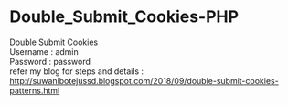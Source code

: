 # Double_Submit_Cookies-PHP
Double Submit Cookies<br>
Username : admin<br>
Password : password<br>
refer my blog for steps and details : http://suwanibotejussd.blogspot.com/2018/09/double-submit-cookies-patterns.html

